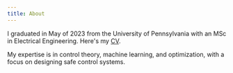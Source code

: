 ```yaml
---
title: About
---
```


I graduated in May of 2023 from the University of Pennsylvania with an MSc in 
Electrical Engineering. Here's my [CV](/files/paul_lutkus_cv.pdf).

My expertise is in control theory, machine learning, and optimization, with a focus on 
designing safe control systems.



